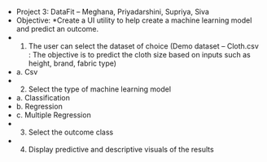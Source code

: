 * Project 3: DataFit – Meghana, Priyadarshini, Supriya, Siva
* Objective: 
*Create a UI utility to help create a machine learning model and predict an outcome. 
* 1.	The user can select the dataset of choice (Demo dataset – Cloth.csv : The objective is to predict the cloth size based on inputs such as height, brand, fabric type)
* a.	Csv 
* 2.	Select the type of machine learning model
* a.	Classification 
* b.	Regression
* c.	Multiple Regression
* 3.	Select the outcome class 
* 4.	Display predictive and descriptive visuals of the results 

